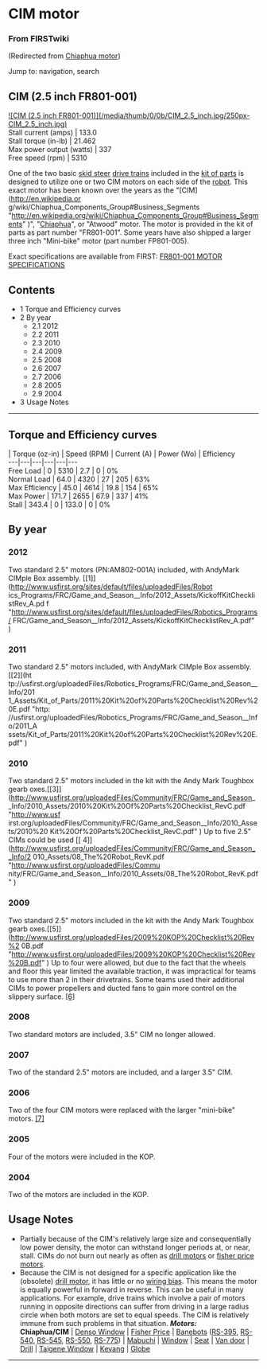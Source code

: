 

# CIM motor

### From FIRSTwiki

(Redirected from [Chiaphua motor](/index.php?title=Chiaphua_motor&redirect=no
"Chiaphua motor" ))

Jump to: navigation, search

  

CIM (2.5 inch FR801-001)  
---  
[![CIM \(2.5 inch FR801-001\)](/media/thumb/0/0b/CIM_2.5_inch.jpg/250px-
CIM_2.5_inch.jpg)](/index.php/Image:CIM_2.5_inch.jpg "CIM \(2.5 inch
FR801-001\)" )  
Stall current (amps) |  133.0  
Stall torque (in-lb) |  21.462  
Max power output (watts) |  337  
Free speed (rpm) |  5310  
  
One of the two basic [skid steer](/index.php/Skid_steer "Skid steer" ) [drive
trains](/index.php/Drive_train "Drive train" ) included in the [kit of
parts](/index.php/Kit_of_parts "Kit of parts" ) is designed to utilize one or
two CIM motors on each side of the [robot](/index.php/Robot "Robot" ). This
exact motor has been known over the years as the "[CIM](http://en.wikipedia.or
g/wiki/Chiaphua_Components_Group#Business_Segments
"http://en.wikipedia.org/wiki/Chiaphua_Components_Group#Business_Segments" )",
"[Chiaphua](http://en.wikipedia.org/wiki/Chiaphua_Components_Group
"http://en.wikipedia.org/wiki/Chiaphua_Components_Group" )", or "Atwood"
motor. The motor is provided in the kit of parts as part number "FR801-001".
Some years have also shipped a larger three inch "Mini-bike" motor (part
number FP801-005).

Exact specifications are available from FIRST: [FR801-001 MOTOR
SPECIFICATIONS](http://www2.usfirst.org/2005comp/Specs/CIM.pdf
"http://www2.usfirst.org/2005comp/Specs/CIM.pdf" )

## Contents

  * 1 Torque and Efficiency curves
  * 2 By year
    * 2.1 2012
    * 2.2 2011
    * 2.3 2010
    * 2.4 2009
    * 2.5 2008
    * 2.6 2007
    * 2.7 2006
    * 2.8 2005
    * 2.9 2004
  * 3 Usage Notes  
---  
  

## Torque and Efficiency curves

| Torque (oz-in) | Speed (RPM) | Current (A) | Power (Wo) | Efficiency  
---|---|---|---|---|---  
Free Load | 0 | 5310 | 2.7 | 0 | 0%  
Normal Load | 64.0 | 4320 | 27 | 205 | 63%  
Max Efficiency | 45.0 | 4614 | 19.8 | 154 | 65%  
Max Power | 171.7 | 2655 | 67.9 | 337 | 41%  
Stall | 343.4 | 0 | 133.0 | 0 | 0%  
  

##  By year


### 2012

Two standard 2.5" motors (PN:AM802-001A) included, with AndyMark CIMple Box
assembly. [[1]](http://www.usfirst.org/sites/default/files/uploadedFiles/Robot
ics_Programs/FRC/Game_and_Season__Info/2012_Assets/KickoffKitChecklistRev_A.pd
f "http://www.usfirst.org/sites/default/files/uploadedFiles/Robotics_Programs/
FRC/Game_and_Season__Info/2012_Assets/KickoffKitChecklistRev_A.pdf" )


### 2011

Two standard 2.5" motors included, with AndyMark CIMple Box assembly. [[2]](ht
tp://usfirst.org/uploadedFiles/Robotics_Programs/FRC/Game_and_Season__Info/201
1_Assets/Kit_of_Parts/2011%20Kit%20of%20Parts%20Checklist%20Rev%20E.pdf "http:
//usfirst.org/uploadedFiles/Robotics_Programs/FRC/Game_and_Season__Info/2011_A
ssets/Kit_of_Parts/2011%20Kit%20of%20Parts%20Checklist%20Rev%20E.pdf" )


### 2010

Two standard 2.5" motors included in the kit with the Andy Mark Toughbox gearb
oxes.[[3]](http://www.usfirst.org/uploadedFiles/Community/FRC/Game_and_Season_
_Info/2010_Assets/2010%20Kit%20Of%20Parts%20Checklist_RevC.pdf "http://www.usf
irst.org/uploadedFiles/Community/FRC/Game_and_Season__Info/2010_Assets/2010%20
Kit%20Of%20Parts%20Checklist_RevC.pdf" ) Up to five 2.5" CIMs could be used [[
4]](http://www.usfirst.org/uploadedFiles/Community/FRC/Game_and_Season__Info/2
010_Assets/08_The%20Robot_RevK.pdf "http://www.usfirst.org/uploadedFiles/Commu
nity/FRC/Game_and_Season__Info/2010_Assets/08_The%20Robot_RevK.pdf" )


### 2009

Two standard 2.5" motors included in the kit with the Andy Mark Toughbox gearb
oxes.[[5]](http://www.usfirst.org/uploadedFiles/2009%20KOP%20Checklist%20Rev%2
0B.pdf
"http://www.usfirst.org/uploadedFiles/2009%20KOP%20Checklist%20Rev%20B.pdf" )
Up to four were allowed, but due to the fact that the wheels and floor this
year limited the available traction, it was impractical for teams to use more
than 2 in their drivetrains. Some teams used their additional CIMs to power
propellers and ducted fans to gain more control on the slippery surface.
[[6]](http://www.chiefdelphi.com/forums/showthread.php?t=74770
"http://www.chiefdelphi.com/forums/showthread.php?t=74770" )


###  2008

Two standard motors are included, 3.5" CIM no longer allowed.


###  2007

Two of the standard 2.5" motors are included, and a larger 3.5" CIM.


###  2006

Two of the four CIM motors were replaced with the larger "mini-bike" motors.
[[7]](http://www2.usfirst.org/2006comp/Manual/5-The_Robot_Rev_F.pdf
"http://www2.usfirst.org/2006comp/Manual/5-The_Robot_Rev_F.pdf" )


###  2005

Four of the motors were included in the KOP.


###  2004

Two of the motors are included in the KOP.


## Usage Notes

  * Partially because of the CIM's relatively large size and consequentially low power density, the motor can withstand longer periods at, or near, stall. CIMs do not burn out nearly as often as [drill motors](/index.php/Drill_motor "Drill motor" ) or [fisher price motors](/index.php/Fisher_price_motor "Fisher price motor" ). 
  * Because the CIM is not designed for a specific application like the (obsolete) [drill motor](/index.php/Drill_motor "Drill motor" ), it has little or no [wiring bias](/index.php/Wiring_bias "Wiring bias" ). This means the motor is equally powerful in forward in reverse. This can be useful in many applications. For example, drive trains which involve a pair of motors running in opposite directions can suffer from driving in a large radius circle when both motors are set to equal speeds. The CIM is relatively immune from such problems in that situation. 
_**Motors:**_  
**Chiaphua/CIM** | [Denso Window](/index.php/Denso_window_motor "Denso window motor" ) | [Fisher Price](/index.php/Fisher_Price_motor "Fisher Price motor" ) | [Banebots](/index.php/Banebots_motor "Banebots motor" ) ([RS-395](/index.php/RS-395_Banebots_motor "RS-395 Banebots motor" ), [RS-540](/index.php/RS-540_Banebots_motor "RS-540 Banebots motor" ), [RS-545](/index.php/RS-545_Banebots_motor "RS-545 Banebots motor" ), [RS-550](/index.php/RS-550_Banebots_motor "RS-550 Banebots motor" ), [RS-775](/index.php/RS-775_Banebots_motor "RS-775 Banebots motor" )) | [Mabuchi](/index.php/Mabuchi_motors "Mabuchi motors" ) | [Window](/index.php/Window_motor "Window motor" ) | [Seat](/index.php?title=Seat_motor&action=edit "Seat motor" ) | [Van door](/index.php/Van_door_motor "Van door motor" ) | [Drill](/index.php/Drill_motor "Drill motor" ) | [Taigene Window](/index.php?title=Taigene_window_motor&action=edit "Taigene window motor" ) | [Keyang](/index.php?title=Keyang_motor&action=edit "Keyang motor" ) | [Globe](/index.php/Globe_motor "Globe motor" )  
---  
  
